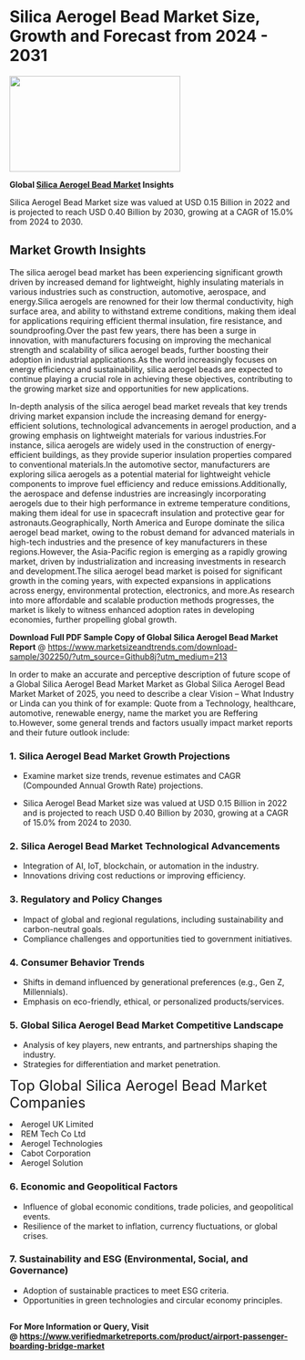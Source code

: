 <H1>Silica Aerogel Bead Market Size, Growth and Forecast from 2024 - 2031</H1><img class="aligncenter size-medium wp-image-584254" src="https://thirdeyenews.in/wp-content/uploads/2024/09/Global-Market-Research-300x168.jpeg" alt="" width="300" height="168" /><p><strong>Global&nbsp;<a href="https://www.marketsizeandtrends.com/download-sample/302250/?utm_source=Github8j?utm_medium=213">Silica Aerogel Bead Market</a> Insights</strong></p><p>Silica Aerogel Bead Market size was valued at USD 0.15 Billion in 2022 and is projected to reach USD 0.40 Billion by 2030, growing at a CAGR of 15.0% from 2024 to 2030.</p><p><h2>Market Growth Insights</h2> <p>The silica aerogel bead market has been experiencing significant growth driven by increased demand for lightweight, highly insulating materials in various industries such as construction, automotive, aerospace, and energy.Silica aerogels are renowned for their low thermal conductivity, high surface area, and ability to withstand extreme conditions, making them ideal for applications requiring efficient thermal insulation, fire resistance, and soundproofing.Over the past few years, there has been a surge in innovation, with manufacturers focusing on improving the mechanical strength and scalability of silica aerogel beads, further boosting their adoption in industrial applications.As the world increasingly focuses on energy efficiency and sustainability, silica aerogel beads are expected to continue playing a crucial role in achieving these objectives, contributing to the growing market size and opportunities for new applications.</p> <p>In-depth analysis of the silica aerogel bead market reveals that key trends driving market expansion include the increasing demand for energy-efficient solutions, technological advancements in aerogel production, and a growing emphasis on lightweight materials for various industries.For instance, silica aerogels are widely used in the construction of energy-efficient buildings, as they provide superior insulation properties compared to conventional materials.In the automotive sector, manufacturers are exploring silica aerogels as a potential material for lightweight vehicle components to improve fuel efficiency and reduce emissions.Additionally, the aerospace and defense industries are increasingly incorporating aerogels due to their high performance in extreme temperature conditions, making them ideal for use in spacecraft insulation and protective gear for astronauts.Geographically, North America and Europe dominate the silica aerogel bead market, owing to the robust demand for advanced materials in high-tech industries and the presence of key manufacturers in these regions.However, the Asia-Pacific region is emerging as a rapidly growing market, driven by industrialization and increasing investments in research and development.The silica aerogel bead market is poised for significant growth in the coming years, with expected expansions in applications across energy, environmental protection, electronics, and more.As research into more affordable and scalable production methods progresses, the market is likely to witness enhanced adoption rates in developing economies, further propelling global growth.</p> <p><span class=""><strong>Download Full PDF Sample Copy of Global Silica Aerogel Bead Market Report</strong> @ <a href="https://www.marketsizeandtrends.com/download-sample/302250/?utm_source=Github8j?utm_medium=213" target="_blank">https://www.marketsizeandtrends.com/download-sample/302250/?utm_source=Github8j?utm_medium=213</a></span></p><p>In order to make an accurate and perceptive description of future scope of a Global&nbsp;Silica Aerogel Bead Market Market as Global&nbsp;Silica Aerogel Bead Market Market of 2025, you need to describe a clear Vision &ndash; What Industry or Linda can you think of for example: Quote from a Technology, healthcare, automotive, renewable energy, name the market you are Reffering to.However, some general trends and factors usually impact market reports and their future outlook include:</p><h3>1.&nbsp;<strong>Silica Aerogel Bead Market Growth Projections</strong></h3><ul><li>Examine market size trends, revenue estimates and CAGR (Compounded Annual Growth Rate) projections.</li><li><p>Silica Aerogel Bead Market size was valued at USD 0.15 Billion in 2022 and is projected to reach USD 0.40 Billion by 2030, growing at a CAGR of 15.0% from 2024 to 2030.</p></li></ul><h3>2.&nbsp;<strong>Silica Aerogel Bead Market Technological Advancements</strong></h3><ul><li>Integration of AI, IoT, blockchain, or automation in the industry.</li><li>Innovations driving cost reductions or improving efficiency.</li></ul><h3>3.&nbsp;<strong>Regulatory and Policy Changes</strong></h3><ul><li>Impact of global and regional regulations, including sustainability and carbon-neutral goals.</li><li>Compliance challenges and opportunities tied to government initiatives.</li></ul><h3>4.&nbsp;<strong>Consumer Behavior Trends</strong></h3><ul><li>Shifts in demand influenced by generational preferences (e.g., Gen Z, Millennials).</li><li>Emphasis on eco-friendly, ethical, or personalized products/services.</li></ul><h3>5.&nbsp;<strong>Global Silica Aerogel Bead Market Competitive Landscape</strong></h3><ul><li>Analysis of key players, new entrants, and partnerships shaping the industry.</li><li>Strategies for differentiation and market penetration.</li></ul><p data-pm-slice="1 1 []"><span style="color: inherit; font-family: inherit; font-size: 25px;">Top Global Silica Aerogel Bead Market Companies</span></p><div class="" data-test-id=""><p><li>Aerogel UK Limited</li><li> REM Tech Co Ltd</li><li> Aerogel Technologies</li><li> Cabot Corporation</li><li> Aerogel Solution</li></p></div><h3>6.&nbsp;<strong>Economic and Geopolitical Factors</strong></h3><ul><li>Influence of global economic conditions, trade policies, and geopolitical events.</li><li>Resilience of the market to inflation, currency fluctuations, or global crises.</li></ul><h3>7.&nbsp;<strong>Sustainability and ESG (Environmental, Social, and Governance)</strong></h3><ul><li>Adoption of sustainable practices to meet ESG criteria.</li><li>Opportunities in green technologies and circular economy principles.</li></ul><h2><strong style="font-size: 14px;">For More Information or Query, Visit @&nbsp;</strong><a style="background-color: #ffffff; font-size: 14px;" href="https://www.marketsizeandtrends.com/report/silica-aerogel-bead-market/" target="_blank">https://www.verifiedmarketreports.com/product/airport-passenger-boarding-bridge-market</a></h2>